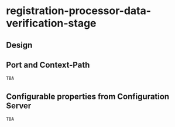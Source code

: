 # registration-processor-data-verification-stage

## Design


## Port and Context-Path
```
TBA
```
## Configurable properties from Configuration Server
```
TBA
```
